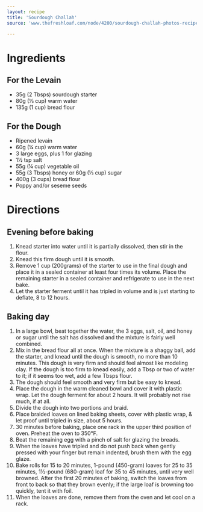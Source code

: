 ```yaml
---
layout: recipe
title: 'Sourdough Challah'
source: 'www.thefreshloaf.com/node/4200/sourdough-challah-photos-recipe'

---
```


# Ingredients

## For the Levain

- 35g (2 Tbsps) sourdough starter
- 80g (⅓ cup) warm water
- 135g (1 cup) bread flour

## For the Dough

- Ripened levain 
- 60g (¼ cup) warm water
- 3 large eggs, plus 1 for glazing
- 1½ tsp salt
- 55g (¼ cup) vegetable oil
- 55g (3 Tbsps) honey or 60g (⅓ cup) sugar
- 400g (3 cups) bread flour
- Poppy and/or seseme seeds 

# Directions

## Evening before baking

1. Knead starter into water until it is partially dissolved, then stir in the flour. 
2. Knead this firm dough until it is smooth. 
3. Remove 1 cup (200grams) of the starter to use in the final dough and place it in a sealed container at least four times its volume. Place the remaining starter in a sealed container and refrigerate to use in the next bake.
4. Let the starter ferment until it has tripled in volume and is just starting to deflate, 8 to 12 hours.

## Baking day

1. In a large bowl, beat together the water, the 3 eggs, salt, oil, and honey or sugar until the salt has dissolved and the mixture is fairly well combined. 
2. Mix in the bread flour all at once. When the mixture is a shaggy ball, add the starter, and knead until the dough is smooth, no more than 10 minutes. This dough is very firm and should feel almost like modeling clay. If the dough is too firm to knead easily, add a Tbsp or two of water to it; if it seems too wet, add a few Tbsps flour.
3. The dough should feel smooth and very firm but be easy to knead.
4. Place the dough in the warm cleaned bowl and cover it with plastic wrap. Let the dough ferment for about 2 hours. It will probably not rise much, if at all.
5. Divide the dough into two portions and braid. 
6. Place braided loaves on lined baking sheets, cover with plastic wrap, & let proof until tripled in size, about 5 hours.
7. 30 minutes before baking, place one rack in the upper third position of oven. Preheat the oven to 350°F. 
8. Beat the remaining egg with a pinch of salt for glazing the breads.
9. When the loaves have tripled and do not push back when gently pressed with your finger but remain indented, brush them with the egg glaze. 
10. Bake rolls for 15 to 20 minutes, 1-pound (450-gram) loaves for 25 to 35 minutes, 1½-pound (680-gram) loaf for 35 to 45 minutes, until very well browned. After the first 20 minutes of baking, switch the loaves from front to back so that they brown evenly; if the large loaf is browning too quickly, tent it with foil. 
11. When the loaves are done, remove them from the oven and let cool on a rack.